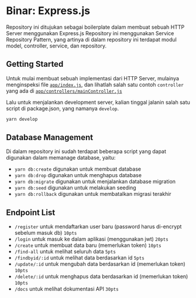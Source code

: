 # Binar: Express.js

Repository ini ditujukan sebagai boilerplate dalam membuat sebuah HTTP Server menggunakan Express.js
Repository ini menggunakan Service Repository Pattern, yang artinya di dalam repository ini terdapat modul model, controller, service, dan repository.

## Getting Started

Untuk mulai membuat sebuah implementasi dari HTTP Server, mulainya menginspeksi file [`app/index.js`](./app/index.js), dan lihatlah salah satu contoh `controller` yang ada di [`app/controllers/mainController.js`](./app/controllers/mainController.js)

Lalu untuk menjalankan development server, kalian tinggal jalanin salah satu script di package.json, yang namanya `develop`.

```sh
yarn develop
```

## Database Management

Di dalam repository ini sudah terdapat beberapa script yang dapat digunakan dalam memanage database, yaitu:

- `yarn db:create` digunakan untuk membuat database
- `yarn db:drop` digunakan untuk menghapus database
- `yarn db:migrate` digunakan untuk menjalankan database migration
- `yarn db:seed` digunakan untuk melakukan seeding
- `yarn db:rollback` digunakan untuk membatalkan migrasi terakhir

## Endpoint List

- `/register` untuk mendaftarkan user baru (password harus di-encrypt sebelum masuk db) `10pts`
- `/login` untuk masuk ke dalam aplikasi (menggunakan jwt) `20pts`
- `/create` untuk membuat data baru (memerlukan token) `10pts`
- `/find-all` untuk melihat seluruh data `5pts`
- `/findbyid/:id` untuk melihat data berdasarkan id `5pts`
- `/update/:id` untuk mengubah data berdasarkan id (memerlukan token) `10pts`
- `/delete/:id` untuk menghapus data berdasarkan id (memerlukan token) `10pts`
- `/docs` untuk melihat dokumentasi API   `30pts`
